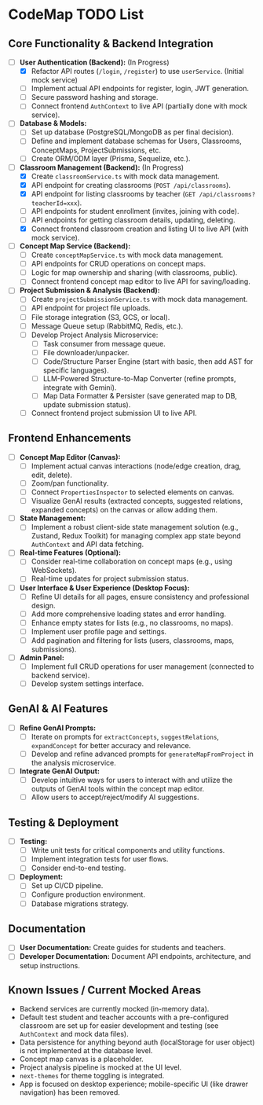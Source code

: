 # CodeMap TODO List

## Core Functionality & Backend Integration
- [ ] **User Authentication (Backend):** (In Progress)
    - [x] Refactor API routes (`/login`, `/register`) to use `userService`. (Initial mock service)
    - [ ] Implement actual API endpoints for register, login, JWT generation.
    - [ ] Secure password hashing and storage.
    - [ ] Connect frontend `AuthContext` to live API (partially done with mock service).
- [ ] **Database & Models:**
    - [ ] Set up database (PostgreSQL/MongoDB as per final decision).
    - [ ] Define and implement database schemas for Users, Classrooms, ConceptMaps, ProjectSubmissions, etc.
    - [ ] Create ORM/ODM layer (Prisma, Sequelize, etc.).
- [ ] **Classroom Management (Backend):** (In Progress)
    - [x] Create `classroomService.ts` with mock data management.
    - [x] API endpoint for creating classrooms (`POST /api/classrooms`).
    - [x] API endpoint for listing classrooms by teacher (`GET /api/classrooms?teacherId=xxx`).
    - [ ] API endpoints for student enrollment (invites, joining with code).
    - [ ] API endpoints for getting classroom details, updating, deleting.
    - [x] Connect frontend classroom creation and listing UI to live API (with mock service).
- [ ] **Concept Map Service (Backend):**
    - [ ] Create `conceptMapService.ts` with mock data management.
    - [ ] API endpoints for CRUD operations on concept maps.
    - [ ] Logic for map ownership and sharing (with classrooms, public).
    - [ ] Connect frontend concept map editor to live API for saving/loading.
- [ ] **Project Submission & Analysis (Backend):**
    - [ ] Create `projectSubmissionService.ts` with mock data management.
    - [ ] API endpoint for project file uploads.
    - [ ] File storage integration (S3, GCS, or local).
    - [ ] Message Queue setup (RabbitMQ, Redis, etc.).
    - [ ] Develop Project Analysis Microservice:
        - [ ] Task consumer from message queue.
        - [ ] File downloader/unpacker.
        - [ ] Code/Structure Parser Engine (start with basic, then add AST for specific languages).
        - [ ] LLM-Powered Structure-to-Map Converter (refine prompts, integrate with Gemini).
        - [ ] Map Data Formatter & Persister (save generated map to DB, update submission status).
    - [ ] Connect frontend project submission UI to live API.

## Frontend Enhancements
- [ ] **Concept Map Editor (Canvas):**
    - [ ] Implement actual canvas interactions (node/edge creation, drag, edit, delete).
    - [ ] Zoom/pan functionality.
    - [ ] Connect `PropertiesInspector` to selected elements on canvas.
    - [ ] Visualize GenAI results (extracted concepts, suggested relations, expanded concepts) on the canvas or allow adding them.
- [ ] **State Management:**
    - [ ] Implement a robust client-side state management solution (e.g., Zustand, Redux Toolkit) for managing complex app state beyond `AuthContext` and API data fetching.
- [ ] **Real-time Features (Optional):**
    - [ ] Consider real-time collaboration on concept maps (e.g., using WebSockets).
    - [ ] Real-time updates for project submission status.
- [ ] **User Interface & User Experience (Desktop Focus):**
    - [ ] Refine UI details for all pages, ensure consistency and professional design.
    - [ ] Add more comprehensive loading states and error handling.
    - [ ] Enhance empty states for lists (e.g., no classrooms, no maps).
    - [ ] Implement user profile page and settings.
    - [ ] Add pagination and filtering for lists (users, classrooms, maps, submissions).
- [ ] **Admin Panel:**
    - [ ] Implement full CRUD operations for user management (connected to backend service).
    - [ ] Develop system settings interface.

## GenAI & AI Features
- [ ] **Refine GenAI Prompts:**
    - [ ] Iterate on prompts for `extractConcepts`, `suggestRelations`, `expandConcept` for better accuracy and relevance.
    - [ ] Develop and refine advanced prompts for `generateMapFromProject` in the analysis microservice.
- [ ] **Integrate GenAI Output:**
    - [ ] Develop intuitive ways for users to interact with and utilize the outputs of GenAI tools within the concept map editor.
    - [ ] Allow users to accept/reject/modify AI suggestions.

## Testing & Deployment
- [ ] **Testing:**
    - [ ] Write unit tests for critical components and utility functions.
    - [ ] Implement integration tests for user flows.
    - [ ] Consider end-to-end testing.
- [ ] **Deployment:**
    - [ ] Set up CI/CD pipeline.
    - [ ] Configure production environment.
    - [ ] Database migrations strategy.

## Documentation
- [ ] **User Documentation:** Create guides for students and teachers.
- [ ] **Developer Documentation:** Document API endpoints, architecture, and setup instructions.

## Known Issues / Current Mocked Areas
- Backend services are currently mocked (in-memory data).
- Default test student and teacher accounts with a pre-configured classroom are set up for easier development and testing (see `AuthContext` and mock data files).
- Data persistence for anything beyond auth (localStorage for user object) is not implemented at the database level.
- Concept map canvas is a placeholder.
- Project analysis pipeline is mocked at the UI level.
- `next-themes` for theme toggling is integrated.
- App is focused on desktop experience; mobile-specific UI (like drawer navigation) has been removed.
